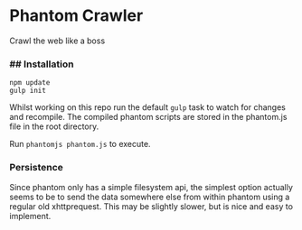 # Phantom Crawler

Crawl the web like a boss

### ## Installation

``` 
npm update
gulp init
```

Whilst working on this repo run the default ```gulp``` task to watch for changes and recompile. The compiled phantom scripts are stored in the phantom.js file in the root directory. 

Run ```phantomjs phantom.js``` to execute.

### Persistence

Since phantom only has a simple filesystem api, the simplest option actually seems to be to send the data somewhere else from within phantom using a regular old xhttprequest. This may be slightly slower, but is nice and easy to implement.
